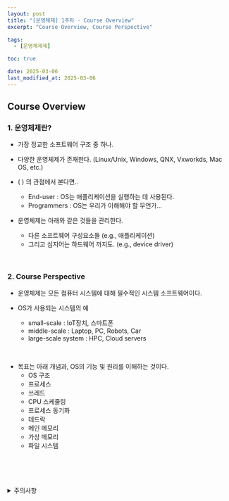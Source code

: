 ```yaml
---
layout: post
title: "[운영체제] 1주차 - Course Overview"
excerpt: "Course Overview, Course Perspective"

tags:
  - [운영체제제]

toc: true

date: 2025-03-06
last_modified_at: 2025-03-06
---
```

## Course Overview
### 1. 운영체제란?
- 가장 정교한 소프트웨어 구조 중 하나.  
- 다양한 운영체제가 존재한다. (Linux/Unix, Windows, QNX, Vxworkds, Mac OS, etc.)  
- ( ) 의 관점에서 본다면..
  - End-user : OS는 애플리케이션을 실행하는 데 사용된다.  
  - Programmers : OS는 우리가 이해해야 할 무언가...  

- 운영체제는 아래와 같은 것들을 관리한다.  
  - 다른 소프트웨어 구성요소들 (e.g., 애플리케이션)  
  - 그리고 심지어는 하드웨어 까지도. (e.g., device driver)  

<br>

### 2. Course Perspective
- 운영체제는 모든 컴퓨터 시스템에 대해 필수적인 시스템 소프트웨어이다.  

- OS가 사용되는 시스템의 예  
  - small-scale : IoT장치, 스마트폰
  - middle-scale : Laptop, PC, Robots, Car
  - large-scale system : HPC, Cloud servers  

<br>

- 목표는 아래 개념과, OS의 기능 및 원리를 이해하는 것이다.  
  - OS 구조
  - 프로세스
  - 쓰레드
  - CPU 스케줄링
  - 프로세스 동기화
  - 데드락
  - 메인 메모리
  - 가상 메모리
  - 파일 시스템  

<br>
<br>
<br>
<br>
<details>
<summary>주의사항</summary>
<div markdown="1">  

이 포스팅은 강원대학교 송원준 교수님의 운영체제 수업을 들으며 내용을 정리 한 것입니다.  
수업 내용에 대한 저작권은 교수님께 있으니,  
다른 곳으로의 무분별한 내용 복사를 자제해 주세요.  

</div>
</details>